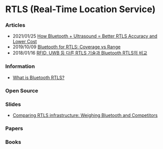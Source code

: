 # RTLS (Real-Time Location Service)


### Articles
- 2021/01/25 [How Bluetooth + Ultrasound = Better RTLS Accuracy and Lower Cost](https://www.airfinder.com/blog/bluetooth-ultrasound-better-rtls-accuracy-lower-cost)
- 2019/10/09 [Bluetooth for RTLS: Coverage vs Range](https://www.quuppa.com/bluetooth-for-rtls-coverage-vs-range/)
- 2018/01/16 [RFID, UWB 등 다른 RTLS 기술과 Bluetooth RTLS의 비교](https://pntbiz.co.kr/index.php/2018/01/16/023/)


### Information
- [What is Bluetooth RTLS?](https://kontakt.io/what-is-bluetooth-rtls/)


### Open Source


### Slides
- [Comparing RTLS infrastructure: Weighing Bluetooth and Competitors](https://cdn2.hubspot.net/hubfs/556697/_Kontakt.io%20and%20Simon%20Whitepapers/WhP%3B%20Kontakt.io%3B%20Comparing%20RTLS%20Infrastructure_%20Weighing%20Bluetooth%20and%20Competitors.pdf.pdf)


### Papers


### Books




